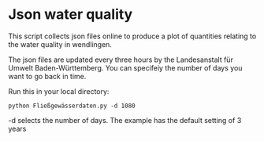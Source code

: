 # Json water quality
This script collects json files online to produce a plot of quantities relating to the water quality in wendlingen.

The json files are updated every three hours by the Landesanstalt für Umwelt Baden-Württemberg. You can specifeiy the number of days you want to go back in time.

Run this in your local directory:

```console
python Fließgewässerdaten.py -d 1080

```

-d selects the number of days. The example has the default setting of 3 years


